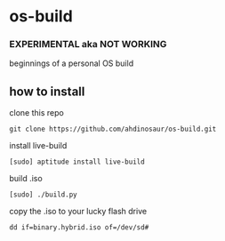# os-build

### EXPERIMENTAL aka NOT WORKING

beginnings of a personal OS build

## how to install

clone this repo

    git clone https://github.com/ahdinosaur/os-build.git

install live-build

    [sudo] aptitude install live-build

build .iso

    [sudo] ./build.py
    
copy the .iso to your lucky flash drive

    dd if=binary.hybrid.iso of=/dev/sd#
